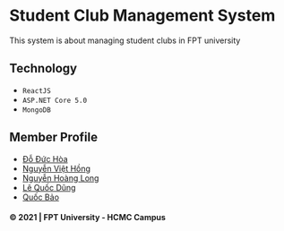# Student Club Management System
This system is about managing student clubs in FPT university

## Technology
- `ReactJS`
- `ASP.NET Core 5.0`
- `MongoDB`
## Member Profile
- [Đỗ Đức Hòa](https://www.facebook.com/MinOrMaxZee)
- [Nguyễn Việt Hồng](https://www.facebook.com/Pinku0712)
- [Nguyễn Hoàng Long](https://www.facebook.com/long.nguyenhoang.9026040)
- [Lê Quốc Dũng](https://www.facebook.com/quocdung.le.56)
- [Quốc Bảo](https://www.facebook.com/profile.php?id=100001102148102)

#### © 2021 | FPT University - HCMC Campus